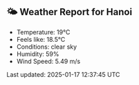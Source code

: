<!-- WEATHER-START -->
## 🌤 Weather Report for Hanoi

- Temperature: 19°C
- Feels like: 18.5°C
- Conditions: clear sky
- Humidity: 59%
- Wind Speed: 5.49 m/s

Last updated: 2025-01-17 12:37:45 UTC
<!-- WEATHER-END -->

